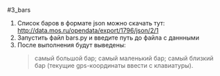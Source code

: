 #3_bars
1. Список баров в формате json можно скачать тут: http://data.mos.ru/opendata/export/1796/json/2/1
2. Запустить файл bars.py и введите путь до файла с даннными
3. После выполнения будут выведены:
	> самый большой бар;
	> самый маленький бар;
	> самый близкий бар (текущие gps-координаты ввести с клавиатуры).
